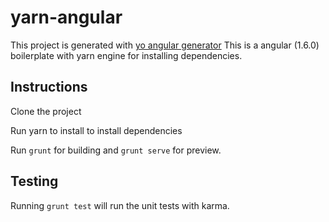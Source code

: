 # yarn-angular

This project is generated with [yo angular generator](https://github.com/yeoman/generator-angular)
This is a angular (1.6.0) boilerplate with yarn engine for installing dependencies.

## Instructions

Clone the project

Run yarn to install to install dependencies

Run `grunt` for building and `grunt serve` for preview.

## Testing

Running `grunt test` will run the unit tests with karma.
